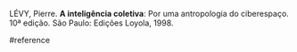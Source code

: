 LÉVY, Pierre. **A inteligência coletiva**: Por uma antropologia do ciberespaço. 10ª edição. São Paulo: Edições Loyola, 1998.

#reference